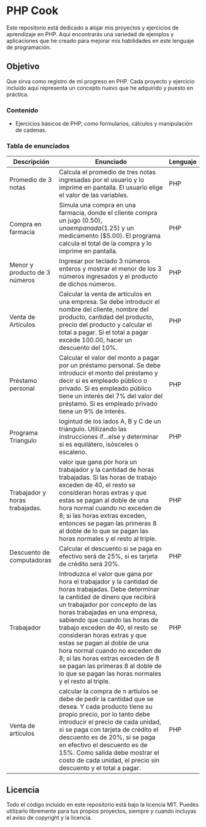 # PHP Cook 

 Este repositorio está dedicado a alojar mis proyectos y ejercicios de aprendizaje en PHP. Aquí encontrarás una variedad de ejemplos y aplicaciones que he creado para mejorar mis habilidades en este lenguaje de programación. 

## Objetivo 
Que sirva como registro de mi progreso en PHP. Cada proyecto y ejercicio incluido aquí representa un concepto nuevo que he adquirido y puesto en práctica. 


### Contenido 

- Ejercicios básicos de PHP, como formularios, cálculos y manipulación de cadenas.

### Tabla de enunciados

| Descripción                                         | Enunciado                                                                                                                                                                                                                                                                                 | Lenguaje |
|-----------------------------------------------------|-------------------------------------------------------------------------------------------------------------------------------------------------------------------------------------------------------------------------------------------------------------------------------------------|----------|
| Promedio de 3 notas                                | Calcula el promedio de tres notas ingresadas por el usuario y lo imprime en pantalla. El usuario elige el valor de las variables.                                                                                                                                                        | PHP      |
| Compra en farmacia                                 | Simula una compra en una farmacia, donde el cliente compra un jugo ($0.50), una empanada ($1.25) y un medicamento ($5.00). El programa calcula el total de la compra y lo imprime en pantalla.                                                                                      | PHP      |
|    Menor y producto de 3 números  | Ingresar por teclado 3 números enteros y mostrar el menor de los 3 números ingresados y el producto de dichos números. | PHP | 
| Venta de Artículos | Calcular la venta de artículos en una empresa. Se debe introducir el nombre del cliente, nombre del producto, cantidad del producto, precio del producto y calcular el total a pagar. Si el total a pagar excede 100.00, hacer un descuento del 10%. |   PHP |
| Préstamo personal | Calcular el valor del monto a pagar por un préstamo personal. Se debe introducir el monto del préstamo y decir si es empleado público o privado. Si es empleado público tiene un interés del 7% del valor del préstamo. Si es empleado privado tiene un 9% de interés. | PHP |
| Programa Triangulo | logintud de los lados A, B y C de un triángulo. Utilizando las instrucciones if...else y determinar si es equilátero, isósceles o escaleno. | PHP | 
| Trabajador y horas trabajadas. | valor que gana por hora un trabajador y la cantidad de horas trabajadas. Si las horas de trabajo exceden de 40, el resto se consideran horas extras y que estas se pagan al doble de una hora normal cuando no exceden de 8; si las horas extras exceden, entonces se pagan las primeras 8 al doble de lo que se pagan las horas normales y el resto al triple. | PHP |
| Descuento de computadoras | Calcular el descuento si se paga en efectivo será de 25%, si es tarjeta de crédito será 20%. | PHP |
| Trabajador | Introduzca el valor que gana por hora el trabajador y la cantidad de horas trabajadas. Debe determinar la cantidad de dinero que recibirá un trabajador por concepto de las horas trabajadas en una empresa, sabiendo que cuando las horas de trabajo exceden de 40, el resto se consideran horas extras y que estas se pagan al doble de una hora normal cuando no exceden de 8; si las horas extras exceden de 8 se pagan las primeras 8 al doble de lo que se pagan las horas normales y el resto al triple. | PHP | 
| Venta de artículos | calcular la compra de n artíulos  se debe de pedir la cantidad que se desea. Y cada producto tiene su propio precio, por lo tanto debe introducir el precio de cada unidad, si se paga con tarjeta de crédito el descuento es de 20%, si se paga en efectivo el descuento es de 15%. Como salida debe mostrar el costo de cada unidad, el precio sin descuento y el total a pagar. | PHP | 

## Licencia
Todo el código incluido en este repositorio está bajo la licencia MIT. Puedes utilizarlo libremente para tus propios proyectos, siempre y cuando incluyas el aviso de copyright y la licencia.
